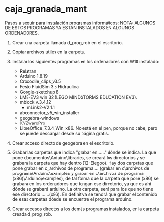 # caja_granada_mant

Pasos a seguir para instalación programas informáticos:
NOTA: ALGUNOS DE ESTOS PROGRAMAS YA ESTÁN INSTALADOS EN ALGUNOS ORDENADORES.

1) Crear una carpeta llamada d_prog_rob en el escritorio.

2) Copiar archivos utiles en la carpeta.

3) Instalar los siguientes programas en los ordenadores con W10 instalado:

	- Relatran
	- Arduino 1.8.19
	- Crocodile_clips_v3.5
	- Festo FluidSim 3.5 Hidraulica
	- Google-sketchup 8
	- LME-EV3 win 32  (LEGO MINDSTORMS EDUCATION EV3).
	- mblock v.3.4.12
        - mLink2-V2.1.1
	- abconnector_v5_win_installer
	- geogebra-windows
	- XYZwarePro
	- LibreOffice_7.3.4_Win_x86. No está en el pen, porque no cabe, pero se puede descargar desde su página gratis.

4) Crear acceso directo de geogebra en el escritorio.
5) Grabar las carpetas que indica "grabar en......" dónde se indica. 
La que pone documentos\Arduino\libraries, se creará los directorios y se grabará la carpeta que hay dentro (12-Elegoo).
 Hay dos carpetas que pone grabar en c_archivos de programa.... (grabar en c\archivos de programa\Arduino\examples y grabar en c\archivos de programa (x86)\Arduino\examples), de tal forma que la carpeta que pone (x86) se grabará en los ordenadores que tengan ese directorio, ya que es ahí dónde se grabará arduino. 
La otra carpeta, será para los que no tiene ese directorio  ......(x86). En definitiva se tendrá que grabar el contenido de esas carpetas dónde se encuentre el programa arduino.
6) Crear accesos directos a los demás programas instalados, en la carpeta creada d_prog_rob.

